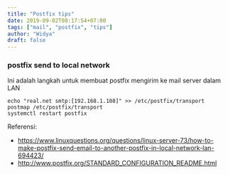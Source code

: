 ```yaml
---
title: "Postfix tips"
date: 2019-09-02T08:17:54+07:00
tags: ["mail", "postfix", "tips"]
author: "Widya"
draft: false
---
```


### postfix send to local network

Ini adalah langkah untuk membuat postfix mengirim ke mail server dalam LAN

```
echo "real.net smtp:[192.168.1.108]" >> /etc/postfix/transport
postmap /etc/postfix/transport
systemctl restart postfix
```

Referensi:

* https://www.linuxquestions.org/questions/linux-server-73/how-to-make-postfix-send-email-to-another-postfix-in-local-network-lan-694423/
* http://www.postfix.org/STANDARD_CONFIGURATION_README.html

